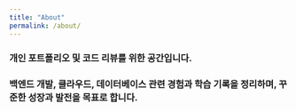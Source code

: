 ```yaml
---
title: "About"
permalink: /about/
---
```

### 개인 포트폴리오 및 코드 리뷰를 위한 공간입니다.
### 백엔드 개발, 클라우드, 데이터베이스 관련 경험과 학습 기록을 정리하며, 꾸준한 성장과 발전을 목표로 합니다.
